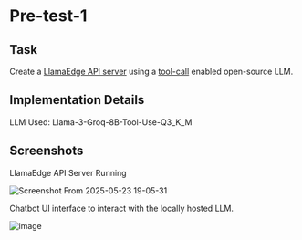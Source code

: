 # Pre-test-1

## Task
Create a [LlamaEdge API server](https://llamaedge.com/docs/user-guide/llm/full-openai/) using a [tool-call](https://llamaedge.com/docs/user-guide/llm/tool-call/) enabled open-source LLM.

## Implementation Details

LLM Used: Llama-3-Groq-8B-Tool-Use-Q3_K_M

## Screenshots

LlamaEdge API Server Running

![Screenshot From 2025-05-23 19-05-31](https://github.com/user-attachments/assets/283ba4fc-f009-4509-be32-c1e9fde29212)

Chatbot UI interface to interact with the locally hosted LLM.

![image](https://github.com/user-attachments/assets/430002a1-efad-4ac2-b918-5e42efd99b1a)






